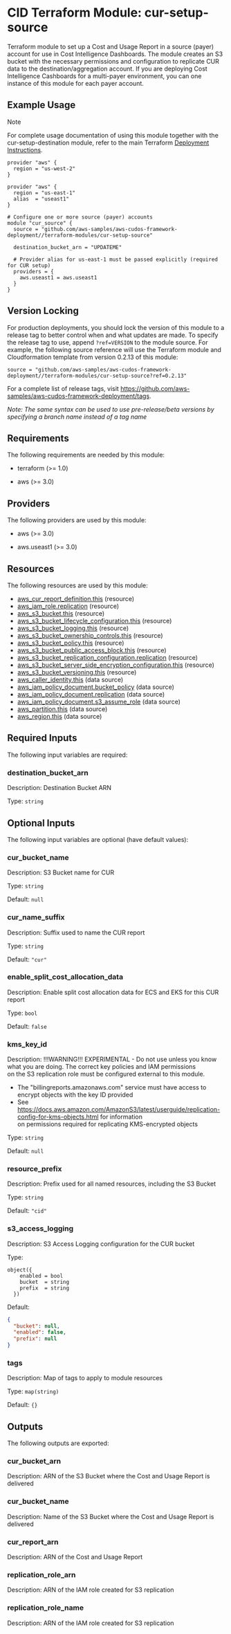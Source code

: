 # CID Terraform Module: cur-setup-source

Terraform module to set up a Cost and Usage Report in a source (payer) account
for use in Cost Intelligence Dashboards. The module creates an S3 bucket with the necessary
permissions and configuration to replicate CUR data to the destination/aggregation account.
If you are deploying Cost Intelligence Cashboards for a multi-payer environment, you can
one instance of this module for each payer account.

## Example Usage

> [!Note]
> For complete usage documentation of using this module together with the cur-setup-destination
module, refer to the main Terraform [Deployment Instructions](../README.md#deployment-instructions).

```hcl
provider "aws" {
  region = "us-west-2"
}

provider "aws" {
  region = "us-east-1"
  alias  = "useast1"
}

# Configure one or more source (payer) accounts
module "cur_source" {
  source = "github.com/aws-samples/aws-cudos-framework-deployment//terraform-modules/cur-setup-source"

  destination_bucket_arn = "UPDATEME"

  # Provider alias for us-east-1 must be passed explicitly (required for CUR setup)
  providers = {
    aws.useast1 = aws.useast1
  }
}
```

## Version Locking

For production deployments, you should lock the version of this module to a release tag to better
control when and what updates are made. To specify the release tag to use, append `?ref=VERSION`
to the module source. For example, the following source reference will use the Terraform module
and Cloudformation template from version 0.2.13 of this module:

```
source = "github.com/aws-samples/aws-cudos-framework-deployment//terraform-modules/cur-setup-source?ref=0.2.13"
```

For a complete list of release tags, visit https://github.com/aws-samples/aws-cudos-framework-deployment/tags.

*Note: The same syntax can be used to use pre-release/beta versions by specifying a branch name
instead of a tag name*

<!-- BEGIN_TF_DOCS -->
## Requirements

The following requirements are needed by this module:

- terraform (>= 1.0)

- aws (>= 3.0)

## Providers

The following providers are used by this module:

- aws (>= 3.0)

- aws.useast1 (>= 3.0)

## Resources

The following resources are used by this module:

- [aws_cur_report_definition.this](https://registry.terraform.io/providers/hashicorp/aws/latest/docs/resources/cur_report_definition) (resource)
- [aws_iam_role.replication](https://registry.terraform.io/providers/hashicorp/aws/latest/docs/resources/iam_role) (resource)
- [aws_s3_bucket.this](https://registry.terraform.io/providers/hashicorp/aws/latest/docs/resources/s3_bucket) (resource)
- [aws_s3_bucket_lifecycle_configuration.this](https://registry.terraform.io/providers/hashicorp/aws/latest/docs/resources/s3_bucket_lifecycle_configuration) (resource)
- [aws_s3_bucket_logging.this](https://registry.terraform.io/providers/hashicorp/aws/latest/docs/resources/s3_bucket_logging) (resource)
- [aws_s3_bucket_ownership_controls.this](https://registry.terraform.io/providers/hashicorp/aws/latest/docs/resources/s3_bucket_ownership_controls) (resource)
- [aws_s3_bucket_policy.this](https://registry.terraform.io/providers/hashicorp/aws/latest/docs/resources/s3_bucket_policy) (resource)
- [aws_s3_bucket_public_access_block.this](https://registry.terraform.io/providers/hashicorp/aws/latest/docs/resources/s3_bucket_public_access_block) (resource)
- [aws_s3_bucket_replication_configuration.replication](https://registry.terraform.io/providers/hashicorp/aws/latest/docs/resources/s3_bucket_replication_configuration) (resource)
- [aws_s3_bucket_server_side_encryption_configuration.this](https://registry.terraform.io/providers/hashicorp/aws/latest/docs/resources/s3_bucket_server_side_encryption_configuration) (resource)
- [aws_s3_bucket_versioning.this](https://registry.terraform.io/providers/hashicorp/aws/latest/docs/resources/s3_bucket_versioning) (resource)
- [aws_caller_identity.this](https://registry.terraform.io/providers/hashicorp/aws/latest/docs/data-sources/caller_identity) (data source)
- [aws_iam_policy_document.bucket_policy](https://registry.terraform.io/providers/hashicorp/aws/latest/docs/data-sources/iam_policy_document) (data source)
- [aws_iam_policy_document.replication](https://registry.terraform.io/providers/hashicorp/aws/latest/docs/data-sources/iam_policy_document) (data source)
- [aws_iam_policy_document.s3_assume_role](https://registry.terraform.io/providers/hashicorp/aws/latest/docs/data-sources/iam_policy_document) (data source)
- [aws_partition.this](https://registry.terraform.io/providers/hashicorp/aws/latest/docs/data-sources/partition) (data source)
- [aws_region.this](https://registry.terraform.io/providers/hashicorp/aws/latest/docs/data-sources/region) (data source)

## Required Inputs

The following input variables are required:

### destination\_bucket\_arn

Description: Destination Bucket ARN

Type: `string`

## Optional Inputs

The following input variables are optional (have default values):

### cur\_bucket\_name

Description: S3 Bucket name for CUR

Type: `string`

Default: `null`

### cur\_name\_suffix

Description: Suffix used to name the CUR report

Type: `string`

Default: `"cur"`

### enable\_split\_cost\_allocation\_data

Description: Enable split cost allocation data for ECS and EKS for this CUR report

Type: `bool`

Default: `false`

### kms\_key\_id

Description: !!!WARNING!!! EXPERIMENTAL - Do not use unless you know what you are doing. The correct key policies and IAM permissions  
on the S3 replication role must be configured external to this module.
  - The "billingreports.amazonaws.com" service must have access to encrypt objects with the key ID provided
  - See https://docs.aws.amazon.com/AmazonS3/latest/userguide/replication-config-for-kms-objects.html for information  
    on permissions required for replicating KMS-encrypted objects

Type: `string`

Default: `null`

### resource\_prefix

Description: Prefix used for all named resources, including the S3 Bucket

Type: `string`

Default: `"cid"`

### s3\_access\_logging

Description: S3 Access Logging configuration for the CUR bucket

Type:

```hcl
object({
    enabled = bool
    bucket  = string
    prefix  = string
  })
```

Default:

```json
{
  "bucket": null,
  "enabled": false,
  "prefix": null
}
```

### tags

Description: Map of tags to apply to module resources

Type: `map(string)`

Default: `{}`

## Outputs

The following outputs are exported:

### cur\_bucket\_arn

Description: ARN of the S3 Bucket where the Cost and Usage Report is delivered

### cur\_bucket\_name

Description: Name of the S3 Bucket where the Cost and Usage Report is delivered

### cur\_report\_arn

Description: ARN of the Cost and Usage Report

### replication\_role\_arn

Description: ARN of the IAM role created for S3 replication

### replication\_role\_name

Description: ARN of the IAM role created for S3 replication
<!-- END_TF_DOCS -->
